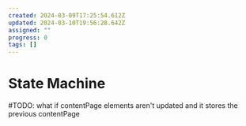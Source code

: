 ```yaml
---
created: 2024-03-09T17:25:54.612Z
updated: 2024-03-10T19:56:28.642Z
assigned: ""
progress: 0
tags: []
---
```


# State Machine

#TODO: what if contentPage elements aren't updated and it stores the previous contentPage
